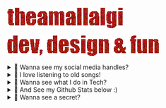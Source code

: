 ![Amal Lalgi (Name)](https://github.com/theamallalgi/TheAmalLalgi/blob/main/assets/name.gif?raw=true)

![Quote (Dev, Design & Fun)](https://github.com/theamallalgi/TheAmalLalgi/blob/main/assets/quote.gif?raw=true)

<details>
	<summary>🦑 Wanna see my social media handles?</summary>

## 🐦 Feel free to follow me and Stuff!
[![Instagram](https://img.shields.io/badge/Instagram-%23E4405F.svg?logo=Instagram&logoColor=white)](https://instagram.com/theamallalgi) [![LinkedIn](https://img.shields.io/badge/LinkedIn-%230077B5.svg?logo=linkedin&logoColor=white)](https://linkedin.com/in/amallalgi) [![Pinterest](https://img.shields.io/badge/Pinterest-%23E60023.svg?logo=Pinterest&logoColor=white)](https://pinterest.com/amallalgi) [![Quora](https://img.shields.io/badge/Quora-%23B92B27.svg?logo=Quora&logoColor=white)](https://quora.com/profile/theamallalgi) [![Reddit](https://img.shields.io/badge/Reddit-%23FF4500.svg?logo=Reddit&logoColor=white)](https://reddit.com/user/theamallalgi) [![Stack Overflow](https://img.shields.io/badge/-Stackoverflow-FE7A16?logo=stack-overflow&logoColor=white)](https://stackoverflow.com/users/16938644) [![X](https://img.shields.io/badge/X-black.svg?logo=X&logoColor=white)](https://x.com/amallalgi) [![Codepen](https://img.shields.io/badge/Codepen-000000?style=for-the-badge&logo=codepen&logoColor=white)](https://codepen.io/theamallalgi) [![PayPal](https://img.shields.io/badge/PayPal-00457C?style=for-the-badge&logo=paypal&logoColor=white)](https://paypal.me/theamallalgi)
</details>

<details>
	<summary>🦑 I love listening to old songs!</summary>

## 🎺 This is something I listen to:
[[https://github.com/kittinan/spotify-github-profile][https://spotify-github-profile.vercel.app/api/view.svg?uid=t33tjvnatdw1hf5ner4vpt2kn&cover_image=true&theme=default&show_offline=false&background_color=121212&interchange=false&bar_color_cover=true)]]
</details>

<details>
	<summary>🦑 Wanna see what I do in Tech?</summary>

## ⚒️ This is my Dev & Design Stack:
![HTML5](https://img.shields.io/badge/html5-%23E34F26.svg?style=plastic&logo=html5&logoColor=white) ![CSS3](https://img.shields.io/badge/css3-%231572B6.svg?style=plastic&logo=css3&logoColor=white) ![JavaScript](https://img.shields.io/badge/javascript-%23323330.svg?style=plastic&logo=javascript&logoColor=%23F7DF1E) ![Java](https://img.shields.io/badge/java-%23ED8B00.svg?style=plastic&logo=openjdk&logoColor=white) ![Kotlin](https://img.shields.io/badge/kotlin-%237F52FF.svg?style=plastic&logo=kotlin&logoColor=white) ![C#](https://img.shields.io/badge/c%23-%23239120.svg?style=plastic&logo=csharp&logoColor=white) ![Objective-C](https://img.shields.io/badge/OBJECTIVE--C-%233A95E3.svg?style=plastic&logo=apple&logoColor=white) ![Swift](https://img.shields.io/badge/swift-F54A2A?style=plastic&logo=swift&logoColor=white) ![Rust](https://img.shields.io/badge/rust-%23000000.svg?style=plastic&logo=rust&logoColor=white) ![Python](https://img.shields.io/badge/python-3670A0?style=plastic&logo=python&logoColor=ffdd54) ![Cloudflare](https://img.shields.io/badge/Cloudflare-F38020?style=plastic&logo=Cloudflare&logoColor=white) ![NodeJS](https://img.shields.io/badge/node.js-6DA55F?style=plastic&logo=node.js&logoColor=white) ![Express.js](https://img.shields.io/badge/express.js-%23404d59.svg?style=plastic&logo=express&logoColor=%2361DAFB) ![Next JS](https://img.shields.io/badge/Next-black?style=plastic&logo=next.js&logoColor=white) ![NestJS](https://img.shields.io/badge/nestjs-%23E0234E.svg?style=plastic&logo=nestjs&logoColor=white) ![jQuery](https://img.shields.io/badge/jquery-%230769AD.svg?style=plastic&logo=jquery&logoColor=white) ![React Native](https://img.shields.io/badge/react_native-%2320232a.svg?style=plastic&logo=react&logoColor=%2361DAFB) ![React](https://img.shields.io/badge/react-%2320232a.svg?style=plastic&logo=react&logoColor=%2361DAFB) ![Adobe Audition](https://img.shields.io/badge/Adobe%20Audition-9999FF.svg?style=plastic&logo=Adobe%20Audition&logoColor=white) ![Adobe Illustrator](https://img.shields.io/badge/adobe%20illustrator-%23FF9A00.svg?style=plastic&logo=adobe%20illustrator&logoColor=white) ![Adobe Photoshop](https://img.shields.io/badge/adobe%20photoshop-%2331A8FF.svg?style=plastic&logo=adobe%20photoshop&logoColor=white) ![Adobe Lightroom](https://img.shields.io/badge/Adobe%20Lightroom-31A8FF.svg?style=plastic&logo=Adobe%20Lightroom&logoColor=white) ![Aseprite](https://img.shields.io/badge/Aseprite-FFFFFF?style=plastic&logo=Aseprite&logoColor=#7D929E) ![Blender](https://img.shields.io/badge/blender-%23F5792A.svg?style=plastic&logo=blender&logoColor=white) ![Figma](https://img.shields.io/badge/figma-%23F24E1E.svg?style=plastic&logo=figma&logoColor=white) ![Sketch](https://img.shields.io/badge/Sketch-FFB387?style=plastic&logo=sketch&logoColor=black) ![TensorFlow](https://img.shields.io/badge/TensorFlow-%23FF6F00.svg?style=plastic&logo=TensorFlow&logoColor=white) ![NumPy](https://img.shields.io/badge/numpy-%23013243.svg?style=plastic&logo=numpy&logoColor=white) ![Scipy](https://img.shields.io/badge/SciPy-%230C55A5.svg?style=plastic&logo=scipy&logoColor=%white) ![Pandas](https://img.shields.io/badge/pandas-%23150458.svg?style=plastic&logo=pandas&logoColor=white) ![PyTorch](https://img.shields.io/badge/PyTorch-%23EE4C2C.svg?style=plastic&logo=PyTorch&logoColor=white) ![Matplotlib](https://img.shields.io/badge/Matplotlib-%23ffffff.svg?style=plastic&logo=Matplotlib&logoColor=black)
</details>

<details>
	<summary>🦑 And See my Github Stats below :)</summary>

## 🛞 Github Stats
![](https://github-readme-streak-stats.herokuapp.com/?user=theamallalgi&theme=tokyonight&hide_border=true)
![](https://github-readme-stats.vercel.app/api/top-langs/?username=theamallalgi&theme=tokyonight&hide_border=true&include_all_commits=true&count_private=true&layout=compact)
</details>

<details>
	<summary>👻 Wanna see a secret?</summary>

## Booo!
![Nosferatu](https://github.com/theamallalgi/TheAmalLalgi/blob/main/assets/nosferatu.gif?raw=true)
</details>